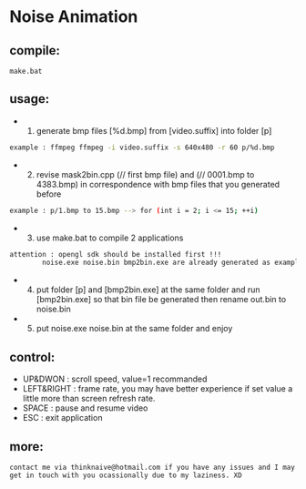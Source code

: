 # Noise Animation

## compile:
    make.bat

## usage:
* 1. generate bmp files [%d.bmp] from [video.suffix] into folder [p]
```bash
example : ffmpeg ffmpeg -i video.suffix -s 640x480 -r 60 p/%d.bmp
```
* 2. revise mask2bin.cpp (// first bmp file) and (// 0001.bmp to 4383.bmp) in correspondence with bmp files that you generated before
```bash
example : p/1.bmp to 15.bmp --> for (int i = 2; i <= 15; ++i)
```
* 3. use make.bat to compile 2 applications
```bash
attention : opengl sdk should be installed first !!!
        noise.exe noise.bin bmp2bin.exe are already generated as examples
```
* 4. put folder [p] and [bmp2bin.exe] at the same folder and run [bmp2bin.exe] so that bin file be generated
then rename out.bin to noise.bin
* 5. put noise.exe noise.bin at the same folder and enjoy

## control:
* UP&DWON     : scroll speed, value=1 recommanded
* LEFT&RIGHT  : frame rate, you may have better experience if set value a little more than screen refresh rate.
* SPACE       : pause and resume video
* ESC         : exit application

## more:
    contact me via thinknaive@hotmail.com if you have any issues and I may get in touch with you ocassionally due to my laziness. XD
